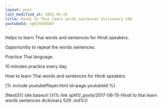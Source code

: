 ```yaml
---
layout: post
last_modified_at: 2021-03-29
title: Hindi to Thai learn words sentences dictionary 100 
youtubeId: epDj5ShOVbY
---
```

 
 
Helps to learn Thai words and sentences for Hindi speakers.

Opportunitiy to repeat the words sentences. 

Practice Thai language. 
 
10 minutes practice every day. 
 
How to learn Thai words and sentences for Hindi speakers 
 
{% include youtubePlayer.html id=page.youtubeId %}
 
 
[Next]({{ site.baseurl }}{% link  split1/_posts/2017-06-15-Hindi to thai learn words sentences dictionary 529 .md%})
 
